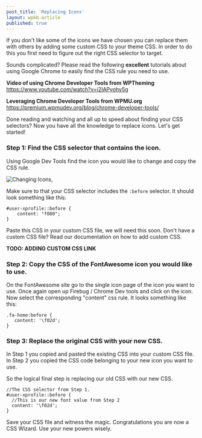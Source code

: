 ```yaml
---
post_title: 'Replacing Icons'
layout: wpkb-article
published: true
---
```


If you don't like some of the icons we have chosen you can replace them with others by adding some custom CSS to your theme CSS. In order to do this you first need to figure out the right CSS selector to target.

Sounds complicated? Please read the following **excellent** tutorials about using Google Chrome to easily find the CSS rule you need to use.

**Video of using Chrome Developer Tools from WPTheming**
https://www.youtube.com/watch?v=j2IAPyohv5g

**Leveraging Chrome Developer Tools from WPMU.org**
https://premium.wpmudev.org/blog/chrome-developer-tools/

Done reading and watching and all up to speed about finding your CSS selectors? Now you have all the knowledge to replace icons. Let's get started!

### Step 1: Find the CSS selector that contains the icon.

Using Google Dev Tools find the icon you would like to change and copy the CSS rule.

![Changing Icons](https://raw.githubusercontent.com/WeFoster/Documentation/master/screenshots/icon-change.png),

Make sure to that your CSS selector includes the `:before` selector. It should look something like this:

    #user-xprofile::before {
        content: "f080";
    }

Paste this CSS in your custom CSS file, we will need this soon. Don't have a custom CSS file? Read our documentation on how to add custom CSS.

**TODO: ADDING CUSTOM CSS LINK**

### Step 2: Copy the CSS of the FontAwesome icon you would like to use.

On the FontAwesome site go to the single icon page of the icon you want to use. Once again open up Firebug / Chrome Dev tools and click on the icon. Now select the corresponding "content" css rule. It looks something like this:

    .fa-home:before {
       content: '\f02d';
    }

### Step 3: Replace the original CSS with your new CSS.

In Step 1 you copied and pasted the existing CSS into your custom CSS file.  
In Step 2 you copied the CSS code belonging to your new icon you want to use.

So the logical final step is replacing our old CSS with our new CSS.

    //The CSS selector from Step 1.
    #user-xprofile::before {
      //This is our new font value from Step 2
      content: '\f02d';
    }

Save your CSS file and witness the magic. Congratulations you are now a CSS Wizard. Use your new powers wisely.
